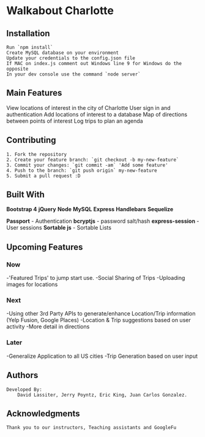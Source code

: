 
# Walkabout Charlotte

## Installation
    Run `npm install`
    Create MySQL database on your environment
    Update your credentials to the config.json file
    If MAC on index.js comment out Windows line 9 for Windows do the opposite
    In your dev console use the command `node server`

## Main Features
View locations of interest in the city of Charlotte
User sign in and authentication
Add locations of interest to a database
Map of directions between points of interest
Log trips to plan an agenda

## Contributing
    1. Fork the repository
    2. Create your feature branch: `git checkout -b my-new-feature`
    3. Commit your changes: `git commit -am` 'Add some feature'
    4. Push to the branch: `git push origin` my-new-feature
    5. Submit a pull request :D

## Built With
**Bootstrap 4**
**jQuery**
**Node**
**MySQL**
**Express**
**Handlebars**
**Sequelize**

**Passport** - Authentication
**bcryptjs** - password salt/hash
**express-session**  - User sessions
**Sortable js** - Sortable Lists

## Upcoming Features
### Now
-'Featured Trips' to jump start use.
-Social Sharing of Trips
-Uploading images for locations

### Next
-Using other 3rd Party APIs to generate/enhance Location/Trip information (Yelp Fusion, Google Places)
-Location & Trip suggestions based on user activity
-More detail in directions


### Later
  -Generalize Application to all US cities
  -Trip Generation based on user input


## Authors
    Developed By:
        David Lassiter, Jerry Poyntz, Eric King, Juan Carlos Gonzalez.

## Acknowledgments
    Thank you to our instructors, Teaching assistants and GoogleFu
